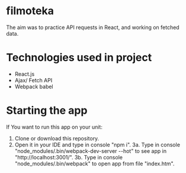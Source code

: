 # filmoteka

The aim was to practice API requests in React, and working on fetched data.

# Technologies used in project

* React.js
* Ajax/ Fetch API
* Webpack babel

# Starting the app

If You want to run this app on your unit:

1. Clone or download this repository.
2. Open it in your IDE and type in console "npm i".
3a. Type in console "node_modules/.bin/webpack-dev-server --hot" to see app in "http://localhost:3001/".
3b. Type in console "node_modules/.bin/webpack" to open app from file "index.htm".
